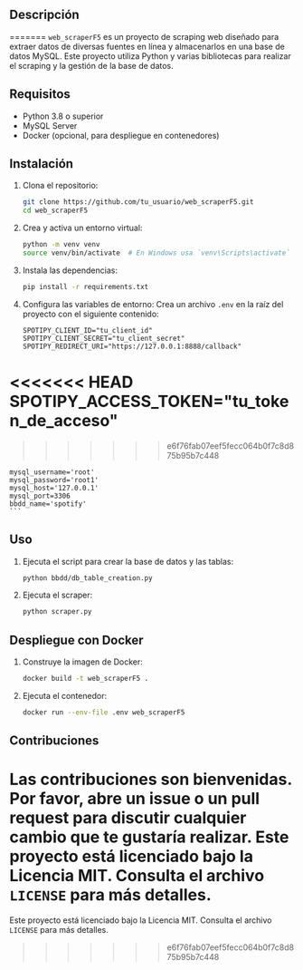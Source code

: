 ## Descripción
=======
`web_scraperF5` es un proyecto de scraping web diseñado para extraer datos de diversas fuentes en línea y almacenarlos en una base de datos MySQL. Este proyecto utiliza Python y varias bibliotecas para realizar el scraping y la gestión de la base de datos.

## Requisitos
- Python 3.8 o superior
- MySQL Server
- Docker (opcional, para despliegue en contenedores)

## Instalación
1. Clona el repositorio:
    ```sh
    git clone https://github.com/tu_usuario/web_scraperF5.git
    cd web_scraperF5
    ```

2. Crea y activa un entorno virtual:
    ```sh
    python -m venv venv
    source venv/bin/activate  # En Windows usa `venv\Scripts\activate`
    ```

3. Instala las dependencias:
    ```sh
    pip install -r requirements.txt
    ```

4. Configura las variables de entorno:
    Crea un archivo `.env` en la raíz del proyecto con el siguiente contenido:
    ```env
    SPOTIPY_CLIENT_ID="tu_client_id"
    SPOTIPY_CLIENT_SECRET="tu_client_secret"
    SPOTIPY_REDIRECT_URI="https://127.0.0.1:8888/callback"
<<<<<<< HEAD
    SPOTIPY_ACCESS_TOKEN="tu_token_de_acceso"
=======
>>>>>>> e6f76fab07eef5fecc064b0f7c8d875b95b7c448

    mysql_username='root'
    mysql_password='root1'
    mysql_host='127.0.0.1'
    mysql_port=3306
    bbdd_name='spotify'
    ```

## Uso
1. Ejecuta el script para crear la base de datos y las tablas:
    ```sh
    python bbdd/db_table_creation.py
    ```

2. Ejecuta el scraper:
    ```sh
    python scraper.py
    ```

## Despliegue con Docker
1. Construye la imagen de Docker:
    ```sh
    docker build -t web_scraperF5 .
    ```

2. Ejecuta el contenedor:
    ```sh
    docker run --env-file .env web_scraperF5
    ```

## Contribuciones
Las contribuciones son bienvenidas. Por favor, abre un issue o un pull request para discutir cualquier cambio que te gustaría realizar.
Este proyecto está licenciado bajo la Licencia MIT. Consulta el archivo `LICENSE` para más detalles.
=======
Este proyecto está licenciado bajo la Licencia MIT. Consulta el archivo `LICENSE` para más detalles.
>>>>>>> e6f76fab07eef5fecc064b0f7c8d875b95b7c448
